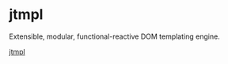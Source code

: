 # jtmpl

Extensible, modular, functional-reactive DOM templating engine.

[jtmpl](http://jtmpl.com)
